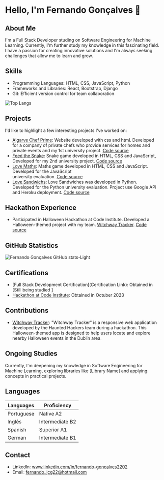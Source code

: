 # Hello, I'm Fernando Gonçalves 👋

## About Me
I'm a Full Stack Developer studing on Software Engineering for Machine Learning. Currently, I'm further study my knowledge in this fascinating field. I have a passion for creating innovative solutions and I'm always seeking challenges that allow me to learn and grow.

## Skills
- Programming Languages: HTML, CSS, JavaScript, Python
- Frameworks and Libraries: React, Bootstrap, Django
- Git: Efficient version control for team collaboration

![Top Langs](https://github-readme-stats.vercel.app/api/top-langs/?username=goncalves95&layout=compact)

## Projects
I'd like to highlight a few interesting projects I've worked on:
- [Algarve Chef Prime](https://goncalves95.github.io/Algarve_Chef_Prime/): Website developed with css and html. Developed for a company of private chefs who provide services for homes and private events and my 1st university project. [Code source](https://github.com/Goncalves95/Algarve_Chef_Prime)
- [Feed the Snake](https://goncalves95.github.io/snake_game/): Snake game developed in HTML, CSS and JavaScript, Developed for my 2nd university project. [Code source](https://github.com/Goncalves95/snake_game)
- [Love Maths](https://goncalves95.github.io/love-maths/): Maths game developed in HTML, CSS and JavaScript. Developed for the JavaScript  
 university evaluation. [Code source](https://github.com/Goncalves95/love-maths)
- [Love Sandwichs](love-sandwiches50-20c2d4696594.herokuapp.com/): Love Sandwiches was developed in Python. Developed for the Python university evaluation. Project use Google API and Heroku deployment. [Code source](https://github.com/Goncalves95/LoveSandwiches)

## Hackathon Experience
- Participated in Halloween Hackathon at Code Institute. Developed a Halloween-themed project with my team. [Witchway Tracker](https://sasantazayoni.github.io/PhantomForge/). [Code source](https://github.com/Goncalves95/PhantomForge)

## GitHub Statistics
![Fernando Gonçalves GitHub stats-Light](https://github-readme-stats.vercel.app/api?username=goncalves95&show_icons=true&theme=default#gh-light-mode-only)

## Certifications
- [Full Stack Development Certification](Certification Link): Obtained in [Still being studied ] 
- [Hackathon at Code Institute](https://eu.badgr.com/public/assertions/DcuxCkL4TLCgbJF4cri27Q): Obtained in Octuber 2023

## Contributions
- [Witchway Tracker](https://sasantazayoni.github.io/PhantomForge/): "Witchway Tracker" is a responsive web application developed by the Haunted Hackers team during a hackathon. This Halloween-themed app is designed to help users locate and explore nearby Halloween events in the Dublin area.

## Ongoing Studies
Currently, I'm deepening my knowledge in Software Engineering for Machine Learning, exploring libraries like [Library Name] and applying concepts in practical projects.

## Languages

| Languages      | Proficiency      |
| -------------- | -----------------|
| Portuguese     | Native A2        |
| Inglês         | Intermediate  B2 |
| Spanish        |  Superior A1     |
| German         |  Intermediate B1 |

## Contact
- LinkedIn: www.linkedin.com/in/fernando-goncalves2202
- Email: fernando_jcg22@hotmail.com
<!---
Goncalves95/Goncalves95 is a ✨ special ✨ repository because its `README.md` (this file) appears on your GitHub profile.
You can click the Preview link to take a look at your changes.
--->
